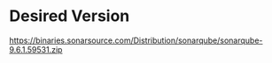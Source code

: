 # Desired Version
https://binaries.sonarsource.com/Distribution/sonarqube/sonarqube-9.6.1.59531.zip

